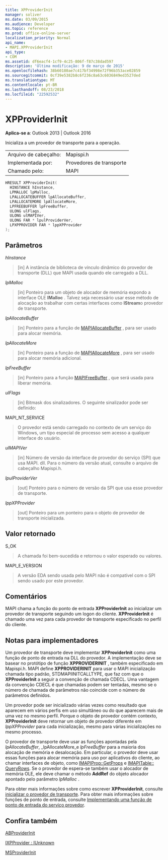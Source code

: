 ```yaml
---
title: XPProviderInit
manager: soliver
ms.date: 03/09/2015
ms.audience: Developer
ms.topic: reference
ms.prod: office-online-server
localization_priority: Normal
api_name:
- MAPI.XPProviderInit
api_type:
- COM
ms.assetid: df6eacf4-1cf9-4c25-806f-f87c38dad597
description: 'Última modificação: 9 de março de 2015'
ms.openlocfilehash: 38b60180ae7c417bf34998e72f96b353ace02859
ms.sourcegitcommit: 0cf39e5382b8c6f236c8a63c6036849ed3527ded
ms.translationtype: MT
ms.contentlocale: pt-BR
ms.lasthandoff: 08/23/2018
ms.locfileid: "22592532"
---
```

# <a name="xpproviderinit"></a>XPProviderInit

  
  
**Aplica-se a**: Outlook 2013 | Outlook 2016 
  
Inicializa a um provedor de transporte para a operação.
  
|||
|:-----|:-----|
|Arquivo de cabeçalho:  <br/> |Mapispi.h  <br/> |
|Implementada por:  <br/> |Provedores de transporte  <br/> |
|Chamado pelo:  <br/> |MAPI  <br/> |
   
```cpp
HRESULT XPProviderInit(
  HINSTANCE hInstance,
  LPMALLOC lpMalloc,
  LPALLOCATEBUFFER lpAllocateBuffer,
  LPALLOCATEMORE lpAllocateMore,
  LPFREEBUFFER lpFreeBuffer,
  ULONG ulFlags,
  ULONG ulMAPIVer,
  ULONG FAR * lpulProviderVer,
  LPXPPROVIDER FAR * lppXPProvider
);
```

## <a name="parameters"></a>Parâmetros

 _hInstance_
  
> [in] A instância de biblioteca de vínculo dinâmico do provedor de transporte (DLL) que MAPI usada quando ele carregado a DLL.
    
 _lpMalloc_
  
> [in] Ponteiro para um objeto de alocador de memória expondo a interface OLE **IMalloc** . Talvez seja necessário usar esse método de alocação ao trabalhar com certas interfaces como **IStream**o provedor de transporte. 
    
 _lpAllocateBuffer_
  
> [in] Ponteiro para a função de [MAPIAllocateBuffer](mapiallocatebuffer.md) , para ser usado para alocar memória. 
    
 _lpAllocateMore_
  
> [in] Ponteiro para a função de [MAPIAllocateMore](mapiallocatemore.md) , para ser usado para alocar memória adicional. 
    
 _lpFreeBuffer_
  
> [in] Ponteiro para a função [MAPIFreeBuffer](mapifreebuffer.md) , que será usada para liberar memória. 
    
 _ulFlags_
  
> [in] Bitmask dos sinalizadores. O seguinte sinalizador pode ser definido:
    
MAPI_NT_SERVICE 
  
> O provedor está sendo carregado no contexto de um serviço do Windows, um tipo especial de processo sem acesso a qualquer interface do usuário. 
    
 _ulMAPIVer_
  
> [in] Número de versão da interface de provedor do serviço (SPI) que usa MAPI. dll. Para o número da versão atual, consulte o arquivo de cabeçalho Mapispi.h. 
    
 _lpulProviderVer_
  
> [out] Ponteiro para o número de versão da SPI que usa esse provedor de transporte. 
    
 _lppXPProvider_
  
> [out] Ponteiro para um ponteiro para o objeto de provedor de transporte inicializada.
    
## <a name="return-value"></a>Valor retornado

S_OK 
  
> A chamada foi bem-sucedida e retornou o valor esperado ou valores. 
    
MAPI_E_VERSION 
  
> A versão EDA sendo usada pelo MAPI não é compatível com o SPI sendo usado por este provedor.
    
## <a name="remarks"></a>Comentários

MAPI chama a função do ponto de entrada **XPProviderInit** ao inicializar um provedor de transporte seguindo um logon do cliente. **XPProviderInit** é chamado uma vez para cada provedor de transporte especificado no perfil do cliente. 
  
## <a name="notes-to-implementers"></a>Notas para implementadores

Um provedor de transporte deve implementar **XPProviderInit** como uma função de ponto de entrada na DLL do provedor. A implementação deve se basear no protótipo de função **XPPROVIDERINIT** , também especificado em Mapispi.h. MAPI define **XPPROVIDERINIT** para usar o MAPI inicialização chamada tipo padrão, STDMAPIINITCALLTYPE, que faz com que o **XPProviderInit** a seguir a convenção de chamada CDECL. Uma vantagem da convenção CDECL é que chamadas podem ser tentadas, mesmo se o número de chamada de parâmetros não coincide com o número de parâmetros definidos. 
  
Um provedor pode ser inicializado várias vezes como resultado que aparecem em vários perfis em uso simultâneo ou do que aparecem mais de uma vez no mesmo perfil. Porque o objeto de provedor contém contexto, **XPProviderInit** deve retornar um objeto de provedor diferente em _lppXPProvider_ para cada inicialização, mesmo para várias inicializações no mesmo processo. 
  
O provedor de transporte deve usar as funções apontadas pela _lpAllocateBuffer_, _lpAllocateMore_e _lpFreeBuffer_ para a maioria dos alocação de memória e desalocação. Em particular, o provedor deve usar essas funções para alocar memória para uso por aplicativos do cliente, ao chamar interfaces de objeto, como [IMAPIProp::GetProps](imapiprop-getprops.md) e [IMAPITable:: QueryRows](imapitable-queryrows.md). Se o provedor de espera-se também usar o alocador de memória OLE, ele deve chamar o método **AddRef** do objeto alocador apontado pelo parâmetro _lpMalloc_ . 
  
Para obter mais informações sobre como escrever **XPProviderInit**, consulte [inicializar o provedor de transporte](initializing-the-transport-provider.md). Para obter mais informações sobre funções de ponto de entrada, consulte [Implementando uma função de ponto de entrada do serviço provedor](implementing-a-service-provider-entry-point-function.md). 
  
## <a name="see-also"></a>Confira também



[ABProviderInit](abproviderinit.md)
  
[IXPProvider : IUnknown](ixpprovideriunknown.md)
  
[MSProviderInit](msproviderinit.md)

